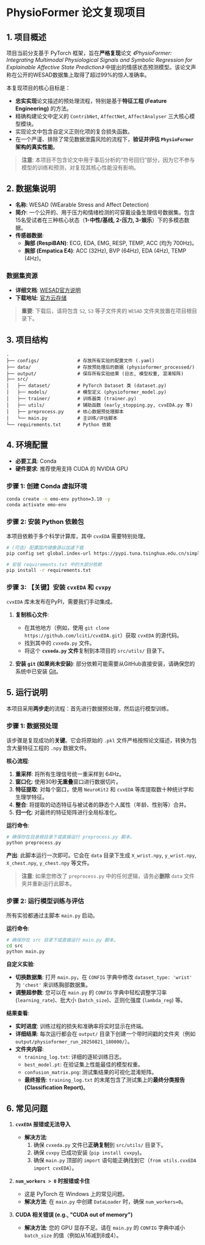 
# PhysioFormer 论文复现项目

## 1. 项目概述

项目当前分支基于 PyTorch 框架，旨在**严格复现**论文 *《PhysioFormer: Integrating Multimodal Physiological Signals and Symbolic Regression for Explainable Affective State Prediction》* 中提出的情感状态预测模型。该论文声称在公开的WESAD数据集上取得了超过99%的惊人准确率。

本复现项目的核心目标是：
*   **忠实实现**论文描述的预处理流程，特别是基于**特征工程 (Feature Engineering)** 的方法。
*   精确构建论文中定义的 `ContribNet`, `AffectNet`, `AffectAnalyser` 三大核心模型模块。
*   实现论文中包含自定义正则化项的复合损失函数。
*   在一个严谨、排除了常见数据泄露风险的流程下，**验证并评估 `PhysioFormer` 架构的真实性能**。

> **注意**: 本项目不包含论文中用于事后分析的“符号回归”部分，因为它不参与模型的训练和预测，对复现其核心性能没有影响。

## 2. 数据集说明

*   **名称**: WESAD (WEarable Stress and Affect Detection)
*   **简介**: 一个公开的、用于压力和情绪检测的可穿戴设备生理信号数据集。包含15名受试者在三种核心状态（**1-中性/基线, 2-压力, 3-娱乐**）下的多模态数据。
*   **传感器数据**:
    *   **胸部 (RespiBAN)**: ECG, EDA, EMG, RESP, TEMP, ACC (均为 700Hz)。
    *   **腕部 (Empatica E4)**: ACC (32Hz), BVP (64Hz), EDA (4Hz), TEMP (4Hz)。

### 数据集资源

*   **详细文档**: [WESAD官方说明](https://archive.ics.uci.edu/dataset/468/wesad+wearable+stress+affect+detection)
*   **下载地址**: [官方云存储](https://uni-siegen.sciebo.de/s/HGdUkoNlW1Ub0Gx)

> **重要**: 下载后，请将包含 `S2`, `S3` 等子文件夹的 `WESAD` 文件夹放置在项目根目录下。

## 3. 项目结构

```
.
├── configs/              # 存放所有实验的配置文件 (.yaml)
├── data/                 # 存放预处理后的数据 (physioformer_processed/)
├── output/               # 保存所有实验结果 (日志, 模型权重, 混淆矩阵)
├── src/
│   ├── dataset/          # PyTorch Dataset 类 (dataset.py)
│   ├── models/           # 模型定义 (physioformer_model.py)
│   ├── trainer/          # 训练器类 (trainer.py)
│   ├── utils/            # 辅助函数 (early_stopping.py, cvxEDA.py 等)
│   ├── preprocess.py     # 核心数据预处理脚本
│   └── main.py           # 主训练/评估脚本
└── requirements.txt      # Python 依赖
```

## 4. 环境配置

*   **必要工具**: Conda
*   **硬件要求**: 推荐使用支持 CUDA 的 NVIDIA GPU

### 步骤 1: 创建 Conda 虚拟环境

```bash
conda create -n emo-env python=3.10 -y
conda activate emo-env
```

### 步骤 2: 安装 Python 依赖包

本项目依赖于多个科学计算库，其中 `cvxEDA` 需要特别处理。

```bash
# (可选) 配置国内镜像源以加速下载
pip config set global.index-url https://pypi.tuna.tsinghua.edu.cn/simple

# 安装 requirements.txt 中的大部分依赖
pip install -r requirements.txt
```

### 步骤 3: 【关键】安装 `cvxEDA` 和 `cvxpy`

`cvxEDA` 库未发布在PyPI，需要我们手动集成。

1.  **复制核心文件**:
    *   在其他地方（例如，使用 `git clone https://github.com/lciti/cvxEDA.git`）获取 `cvxEDA` 的源代码。
    *   找到其中的 `cvxeda.py` 文件。
    *   将这个 **`cvxeda.py` 文件**复制到本项目的 `src/utils/` 目录下。

2.  **安装 `git` (如果尚未安装)**:
    部分依赖可能需要从GitHub直接安装，请确保您的系统中已安装 [Git](https://git-scm.com/downloads)。

## 5. 运行说明

本项目采用**两步走**的流程：首先进行数据预处理，然后运行模型训练。

### 步骤 1: 数据预处理

该步骤是复现成功的**关键**。它会将原始的 `.pkl` 文件严格按照论文描述，转换为包含大量特征工程的 `.npy` 数据文件。

**核心流程**:
1.  **重采样**: 将所有生理信号统一重采样到 64Hz。
2.  **窗口化**: 使用30秒**无重叠**窗口进行数据切片。
3.  **特征提取**: 对每个窗口，使用 `NeuroKit2` 和 `cvxEDA` 等库提取数十种统计学和生理学特征。
4.  **整合**: 将提取的动态特征与被试者的静态个人属性（年龄、性别等）合并。
5.  **归一化**: 对最终的特征矩阵进行全局标准化。

**运行命令**:
```bash
# 确保你在目录根目录下或直接运行 preprocess.py 脚本。
python preprocess.py
```

**产出**:
此脚本运行一次即可。它会在 `data` 目录下生成 `X_wrist.npy`, `y_wrist.npy`, `X_chest.npy`, `y_chest.npy` 等文件。

> **注意**: 如果您修改了 `preprocess.py` 中的任何逻辑，请务必**删除** `data` 文件夹并重新运行此脚本。

### 步骤 2: 运行模型训练与评估

所有实验都通过主脚本 `main.py` 启动。

**运行命令**:
```bash
# 确保你在 src 目录下或直接运行 main.py 脚本。
cd src
python main.py
```

**自定义实验**:
*   **切换数据集**: 打开 `main.py`，在 `CONFIG` 字典中修改 `dataset_type: 'wrist'` 为 `'chest'` 来训练胸部数据集。
*   **调整超参数**: 您可以在 `main.py` 的 `CONFIG` 字典中轻松调整学习率 (`learning_rate`)、批大小 (`batch_size`)、正则化强度 (`lambda_reg`) 等。

**结果查看**:
*   **实时进度**: 训练过程的损失和准确率将实时显示在终端。
*   **详细结果**: 每次运行都会在 `output/` 目录下创建一个带时间戳的文件夹（例如 `output/physioformer_run_20250821_180000/`）。
*   **文件夹内容**:
    *   `training_log.txt`: 详细的逐轮训练日志。
    *   `best_model.pt`: 在验证集上性能最佳的模型权重。
    *   `confusion_matrix.png`: 测试集结果的可视化混淆矩阵。
    *   **最终报告**: `training_log.txt` 的末尾包含了测试集上的**最终分类报告 (Classification Report)**。

## 6. 常见问题

1.  **`cvxEDA` 报错或无法导入**
    *   **解决方法**:
        1.  确保 `cvxeda.py` 文件已**正确复制**到 `src/utils/` 目录下。
        2.  确保 `cvxpy` 已成功安装 (`pip install cvxpy`)。
        3.  确保 `main.py` 顶部的 `import` 语句能正确找到它（`from utils.cvxEDA import cvxEDA`）。

2.  **`num_workers > 0` 时报错或卡住**
    *   这是 PyTorch 在 Windows 上的常见问题。
    *   **解决方法**: 在 `main.py` 中创建 `DataLoader` 时，确保 `num_workers=0`。

3.  **CUDA 相关错误 (e.g., "CUDA out of memory")**
    *   **解决方法**: 您的 GPU 显存不足。请在 `main.py` 的 `CONFIG` 字典中减小 `batch_size` 的值（例如从16减到8或4）。